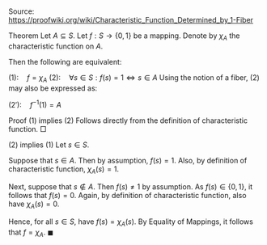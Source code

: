 # 

Source: https://proofwiki.org/wiki/Characteristic_Function_Determined_by_1-Fiber



Theorem
Let $A \subseteq S$.
Let $f:S \to \left\{{0, 1}\right\}$ be a mapping.
Denote by $\chi_A$ the characteristic function on $A$.

Then the following are equivalent:

$(1):\quad f = \chi_A$
$(2):\quad \forall s \in S: f \left({s}\right) = 1 \iff s \in A$
Using the notion of a fiber, $(2)$ may also be expressed as:

$(2'):\quad f^{-1} \left({1}\right) = A$


Proof
$(1)$ implies $(2)$
Follows directly from the definition of characteristic function.
$\Box$


$(2)$ implies $(1)$
Let $s \in S$.

Suppose that $s \in A$.
Then by assumption, $f \left({s}\right) = 1$.
Also, by definition of characteristic function, $\chi_A \left({s}\right) = 1$.

Next, suppose that $s \notin A$.
Then $f \left({s}\right) \ne 1$ by assumption.
As $f \left({s}\right) \in \left\{{0, 1}\right\}$, it follows that $f \left({s}\right) = 0$.
Again, by definition of characteristic function, also have $\chi_A \left({s}\right) = 0$.

Hence, for all $s \in S$, have $f \left({s}\right) = \chi_A \left({s}\right)$.
By Equality of Mappings, it follows that $f = \chi_A$.
$\blacksquare$





